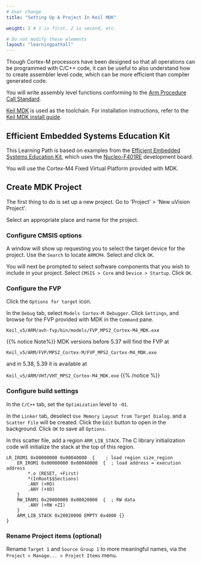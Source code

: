 ```yaml
---
# User change
title: "Setting Up A Project In Keil MDK" 

weight: 2 # 1 is first, 2 is second, etc.

# Do not modify these elements
layout: "learningpathall"
---
```

Though Cortex-M processors have been designed so that all operations can be programmed with C/C++ code, it can be useful to also understand how to create assembler level code, which can be more efficient than compiler generated code.

You will write assembly level functions conforming to the [Arm Procedure Call Standard](https://github.com/ARM-software/abi-aa/blob/main/aapcs32/aapcs32.rst).

[Keil MDK](https://www2.keil.com/mdk5) is used as the toolchain. For installation instructions, refer to the [Keil MDK install guide](/install-guides/mdk/).

## Efficient Embedded Systems Education Kit

This Learning Path is based on examples from the [Efficient Embedded Systems Education Kit](https://github.com/arm-university/Efficient-Embedded-Systems-Design-Education-Kit), which uses the [Nucleo-F401RE](https://www.st.com/en/evaluation-tools/nucleo-f401re.html) development board.

You will use the Cortex-M4 Fixed Virtual Platform provided with MDK.

## Create MDK Project

The first thing to do is set up a new project. Go to 'Project' > 'New uVision Project'.

Select an appropriate place and name for the project.

### Configure CMSIS options

A window will show up requesting you to select the target device for the project. Use the `Search` to locate `ARMCM4`. Select and click `OK`.

You will next be prompted to select software components that you wish to include in your project. Select `CMSIS > Core` and `Device > Startup`. Click `OK`.

### Configure the FVP

Click the `Options for target` icon.

In the `Debug` tab, select `Models Cortex-M Debugger`. Click `Settings`, and browse for the FVP provided with MDK in the `Command` pane.
```
Keil_v5/ARM/avh-fvp/bin/models/FVP_MPS2_Cortex-M4_MDK.exe
```

{{% notice  Note%}}
MDK versions before 5.37 will find the FVP at

`Keil_v5/ARM/FVP/MPS2_Cortex-M/FVP_MPS2_Cortex-M4_MDK.exe`

and in 5.38, 5.39 it is available at

`Keil_v5/ARM/VHT/VHT_MPS2_Cortex-M4_MDK.exe`
{{% /notice %}}

### Configure build settings

In the `C/C++` tab, set the `Optimization` level to `-O1`.

In the `Linker` tab, deselect `Use Memory Layout from Target Dialog`. and a `Scatter File` will be created. Click the `Edit` button to open in the background. Click `OK` to save all `Options`.

In this scatter file, add a region `ARM_LIB_STACK`. The C library initialization code will initialize the stack at the top of this region.
```text
LR_IROM1 0x00000000 0x00040000  {    ; load region size_region
    ER_IROM1 0x00000000 0x00040000  {  ; load address = execution address
        *.o (RESET, +First)
        *(InRoot$$Sections)
        .ANY (+RO)
        .ANY (+XO)
    }
    RW_IRAM1 0x20000000 0x00020000  {  ; RW data
        .ANY (+RW +ZI)
    }
    ARM_LIB_STACK 0x20020000 EMPTY 0x4000 {}
}
```
### Rename Project items (optional)

Rename `Target 1` and `Source Group 1` to more meaningful names, via the `Project > Manage... > Project Items` menu.
